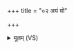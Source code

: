 +++
title = "०२ अयं यो"

+++
<details><summary>मूलम् (VS)</summary>

अ॒यं यो भूरि॑मूलः समु॒द्रम॑व॒तिष्ठ॑ति।  
द॒र्भः पृ॑थि॒व्या उत्थि॑तो मन्यु॒शम॑न उच्यते ॥
</details>